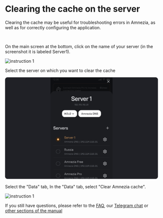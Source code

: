 # Clearing the cache on the server

Clearing the cache may be useful for troubleshooting errors in Amnezia, as well as for correctly configuring the application.

&nbsp;

On the main screen at the bottom, click on the name of your server (in the screenshot it is labeled Server1).

![instruction 1](https://raw.githubusercontent.com/Aftershock669/amnezia-open-docs/master/docs/en/instructions/08_clean-cash/img/cc_en_1.png)

Select the server on which you want to clear the cache

![instruction 1](https://raw.githubusercontent.com/Aftershock669/amnezia-open-docs/master/docs/en/instructions/08_clean-cash/img/cc_en_2.png)

Select the "Data" tab, 
In the "Data" tab, select "Clear Amnezia cache".

![instruction 1](https://raw.githubusercontent.com/Aftershock669/amnezia-open-docs/master/docs/en/instructions/08_clean-cashimg/cc_en_3.png)


If you still have questions, please refer to the [FAQ], our [Telegram chat] or [other sections of the manual]

[amnezia-site-ext-link]: https://amnezia-web-nx1r.vercel.app
[about-int-link]: /about
[FAQ]: /about 
[Telegram chat]: /about 
[other sections of the manual]: /about







